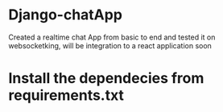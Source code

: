 # Django-chatApp
Created a realtime chat App from basic to end and tested it on websocketking, will be integration to a react application soon

# Install the dependecies from requirements.txt
